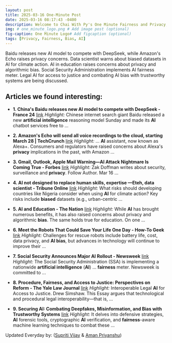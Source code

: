 ```yaml
---
layout: post
title: 2025-03-16 One-Minute Post
date: 2025-03-16 08:17:43 -0400
description: Welcome to Chai With Py's One Minute Fairness and Privacy, which aims to provide you the current happenings in the world of Fairness, Privacy, and AI.
img: # one_minute_logo.png # Add image post (optional)
fig-caption: One Minute Logo# Add figcaption (optional)
tags: [Privacy, Fairness, Bias, AI]
---
```


Baidu releases new AI model to compete with DeepSeek, while Amazon's Echo raises privacy concerns. Data scientist warns about biased datasets in AI for climate action. AI in education raises concerns about privacy and algorithmic bias. Social Security Administration implements AI fairness meter. Legal AI for access to justice and combating AI bias with trustworthy systems are being discussed.

## Articles we found interesting:

- **1. China&#39;s Baidu releases new <b>AI</b> model to compete with DeepSeek - France 24** [link](https://www.france24.com/en/live-news/20250316-china-s-baidu-releases-new-free-ai-model-to-compete-with-deepseek)
_Highlight:_ Chinese internet search giant Baidu released a new <b>artificial intelligence</b> reasoning model Sunday and made its <b>AI</b> chatbot services free to&nbsp;...

- **2. Amazon&#39;s Echo will send all voice recordings to the cloud, starting March 28 | TechCrunch** [link](https://techcrunch.com/2025/03/15/amazons-echo-will-send-all-voice-recordings-to-the-cloud-starting-march-28/)
_Highlight:_ ... <b>AI</b> assistant, now known as Alexa+. Consumers and regulators have raised concerns about Alexa&#39;s <b>privacy</b> implications in the past, with Amazon&nbsp;...

- **3. Gmail, Outlook, Apple Mail Warning—<b>AI</b> Attack Nightmare Is Coming True - Forbes** [link](https://www.forbes.com/sites/zakdoffman/2025/03/16/new-gmail-outlook-apple-mail-warning-this-is-how-ai-attacks/)
_Highlight:_ Zak Doffman writes about security, surveillance and <b>privacy</b>. Follow Author. Mar 16&nbsp;...

- **4. <b>AI</b> not designed to replace human skills, expertise —Eteh, data scientist - Tribune Online** [link](https://tribuneonlineng.com/ai-not-designed-to-replace-human-skills-expertise-eteh-data-scientist/)
_Highlight:_ What risks should developing countries like Nigeria consider when using <b>AI</b> for climate action? Key risks include <b>biased</b> datasets (e.g., urban-centric&nbsp;...

- **5. <b>AI</b> and Education - The Nation** [link](https://www.nation.com.pk/16-Mar-2025/ai-and-education)
_Highlight:_ While <b>AI</b> has brought numerous benefits, it has also raised concerns about privacy and algorithmic <b>bias</b>. The same holds true for education. On one&nbsp;...

- **6. Meet the Robots That Could Save Your Life One Day - How-To Geek** [link](https://www.howtogeek.com/meet-the-robots-that-could-save-your-life-one-day/)
_Highlight:_ Challenges for rescue robots include battery life, cost, data privacy, and <b>AI bias</b>, but advances in technology will continue to improve their&nbsp;...

- **7. Social Security Announces Major <b>AI</b> Rollout - Newsweek** [link](https://www.newsweek.com/social-security-announces-major-ai-rollout-2044942)
_Highlight:_ The Social Security Administration (SSA) is implementing a nationwide <b>artificial intelligence</b> (<b>AI</b>) ... <b>fairness</b> meter. Newsweek is committed to&nbsp;...

- **8. Procedure, <b>Fairness</b>, and Access to Justice: Perspectives on Reform - The Yale Law Journal** [link](https://www.yalelawjournal.org/collection/procedure-fairness-and-access-to-justice-perspectives-on-reform)
_Highlight:_ Interoperable Legal <b>AI</b> for Access to Justice. Drew Simshaw. This Essay argues that technological and procedural legal interoperability—that is,&nbsp;...

- **9. Securing <b>AI</b>: Combating Deepfakes, Misinformation, and Bias with Trustworthy Systems** [link](https://www.researchgate.net/publication/389848777_Securing_AI_Combating_Deepfakes_Misinformation_and_Bias_with_Trustworthy_Systems)
_Highlight:_ It delves into defensive strategies, <b>AI</b> forensic tools, cryptographic <b>AI</b> verification, and <b>fairness</b>-aware machine learning techniques to combat these&nbsp;...


Updated Everyday by: (<a href="https://supritivijay.github.io/">Supriti Vijay</a> & <a href="https://amanpriyanshu.github.io/">Aman Priyanshu</a>)
